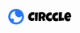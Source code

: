 <p align="center">
  <a href="https://slickr.vercel.app/">
    <img alt="Slickr" src="asset/logo.svg" width="125" />
  </a>
</p>
